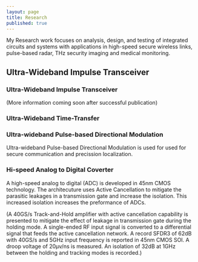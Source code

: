 ```yaml
---
layout: page
title: Research
published: true
---
```

My Research work focuses on analysis, design, and testing of integrated circuits and systems with applications in high-speed secure wireless links, pulse-based radar, THz security imaging and medical monitoring.

##  **Ultra-Wideband Impulse Transceiver**

###  Ultra-Wideband Impulse Transceiver

(More information coming soon after successful publication)

### Ultra-Wideband Time-Transfer


### Ultra-wideband Pulse-based Directional Modulation
Ultra-wideband Pulse-based Directional Modulation is used for used for secure communication and precission localization.


### Hi-speed Analog to Digital Coverter
A high-speed analog to digital (ADC) is developed in 45nm CMOS technology. The architecuture uses Active Cancellation to mitigate the parasitic leakages in a transmission gate and increase the isolation. This increased isolation increases the preformance of ADCs.
 
(A 40GS/s Track-and-Hold amplifier with active cancellation capability is presented to mitigate the effect of leakage in transmission gate during the holding mode. A single-ended RF input signal is converted to a differential signal that feeds the active cancellation network. A record SFDR3 of 62dB with 40GS/s and 5GHz input frequency is reported in 45nm CMOS SOI. A droop voltage of 20μv/ns is measured. An isolation of 32dB at 1GHz between the holding and tracking modes is recorded.)
